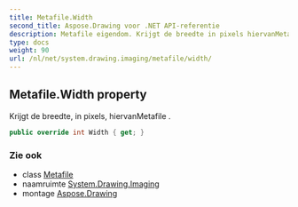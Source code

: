 ```yaml
---
title: Metafile.Width
second_title: Aspose.Drawing voor .NET API-referentie
description: Metafile eigendom. Krijgt de breedte in pixels hiervanMetafile .
type: docs
weight: 90
url: /nl/net/system.drawing.imaging/metafile/width/
---
```

## Metafile.Width property

Krijgt de breedte, in pixels, hiervanMetafile .

```csharp
public override int Width { get; }
```

### Zie ook

* class [Metafile](../)
* naamruimte [System.Drawing.Imaging](../../metafile/)
* montage [Aspose.Drawing](../../../)


